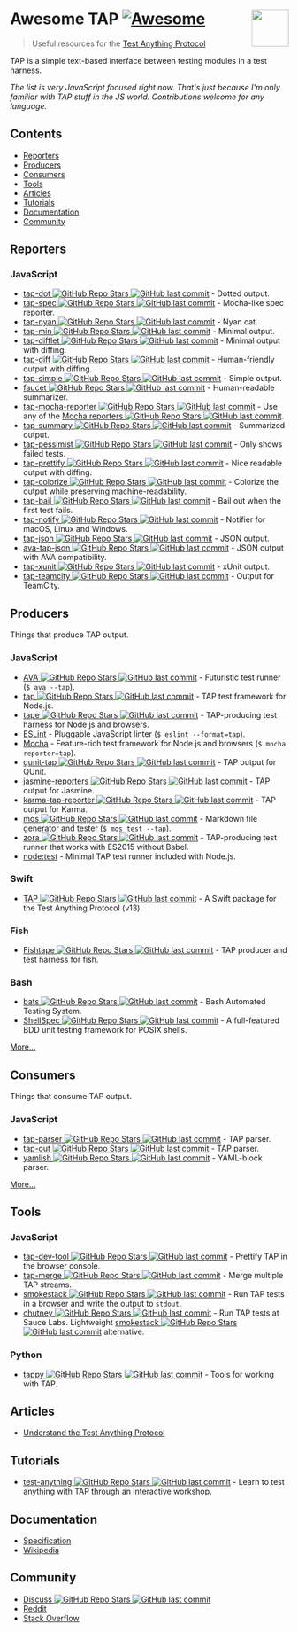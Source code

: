 # Awesome TAP [![Awesome](https://awesome.re/badge.svg)](https://awesome.re) [<img src="https://testanything.org/images/tap.png" width="67" align="right">](https://testanything.org)

> Useful resources for the [Test Anything Protocol](https://testanything.org)

TAP is a simple text-based interface between testing modules in a test harness.

*The list is very JavaScript focused right now. That's just because I'm only familiar with TAP stuff in the JS world. Contributions welcome for any language.*

## Contents

- [Reporters](#reporters)
- [Producers](#producers)
- [Consumers](#consumers)
- [Tools](#tools)
- [Articles](#articles)
- [Tutorials](#tutorials)
- [Documentation](#documentation)
- [Community](#community)

## Reporters

### JavaScript

- [tap-dot ![GitHub Repo Stars](https://img.shields.io/github/stars/scottcorgan/tap-dot) ![GitHub last commit](https://img.shields.io/github/last-commit/scottcorgan/tap-dot)](https://github.com/scottcorgan/tap-dot) - Dotted output.
- [tap-spec ![GitHub Repo Stars](https://img.shields.io/github/stars/scottcorgan/tap-spec) ![GitHub last commit](https://img.shields.io/github/last-commit/scottcorgan/tap-spec)](https://github.com/scottcorgan/tap-spec) - Mocha-like spec reporter.
- [tap-nyan ![GitHub Repo Stars](https://img.shields.io/github/stars/calvinmetcalf/tap-nyan) ![GitHub last commit](https://img.shields.io/github/last-commit/calvinmetcalf/tap-nyan)](https://github.com/calvinmetcalf/tap-nyan) - Nyan cat.
- [tap-min ![GitHub Repo Stars](https://img.shields.io/github/stars/derhuerst/tap-min) ![GitHub last commit](https://img.shields.io/github/last-commit/derhuerst/tap-min)](https://github.com/derhuerst/tap-min) - Minimal output.
- [tap-difflet ![GitHub Repo Stars](https://img.shields.io/github/stars/namuol/tap-difflet) ![GitHub last commit](https://img.shields.io/github/last-commit/namuol/tap-difflet)](https://github.com/namuol/tap-difflet) - Minimal output with diffing.
- [tap-diff ![GitHub Repo Stars](https://img.shields.io/github/stars/axross/tap-diff) ![GitHub last commit](https://img.shields.io/github/last-commit/axross/tap-diff)](https://github.com/axross/tap-diff) - Human-friendly output with diffing.
- [tap-simple ![GitHub Repo Stars](https://img.shields.io/github/stars/joeybaker/tap-simple) ![GitHub last commit](https://img.shields.io/github/last-commit/joeybaker/tap-simple)](https://github.com/joeybaker/tap-simple) - Simple output.
- [faucet ![GitHub Repo Stars](https://img.shields.io/github/stars/substack/faucet) ![GitHub last commit](https://img.shields.io/github/last-commit/substack/faucet)](https://github.com/substack/faucet) - Human-readable summarizer.
- [tap-mocha-reporter ![GitHub Repo Stars](https://img.shields.io/github/stars/isaacs/tap-mocha-reporter) ![GitHub last commit](https://img.shields.io/github/last-commit/isaacs/tap-mocha-reporter)](https://github.com/isaacs/tap-mocha-reporter) - Use any of the [Mocha reporters ![GitHub Repo Stars](https://img.shields.io/github/stars/isaacs/tap-mocha-reporter) ![GitHub last commit](https://img.shields.io/github/last-commit/isaacs/tap-mocha-reporter)](https://github.com/isaacs/tap-mocha-reporter/tree/master/lib/reporters).
- [tap-summary ![GitHub Repo Stars](https://img.shields.io/github/stars/zoubin/tap-summary) ![GitHub last commit](https://img.shields.io/github/last-commit/zoubin/tap-summary)](https://github.com/zoubin/tap-summary) - Summarized output.
- [tap-pessimist ![GitHub Repo Stars](https://img.shields.io/github/stars/clux/tap-pessimist) ![GitHub last commit](https://img.shields.io/github/last-commit/clux/tap-pessimist)](https://github.com/clux/tap-pessimist) - Only shows failed tests.
- [tap-prettify ![GitHub Repo Stars](https://img.shields.io/github/stars/toolness/tap-prettify) ![GitHub last commit](https://img.shields.io/github/last-commit/toolness/tap-prettify)](https://github.com/toolness/tap-prettify) - Nice readable output with diffing.
- [tap-colorize ![GitHub Repo Stars](https://img.shields.io/github/stars/substack/tap-colorize) ![GitHub last commit](https://img.shields.io/github/last-commit/substack/tap-colorize)](https://github.com/substack/tap-colorize) - Colorize the output while preserving machine-readability.
- [tap-bail ![GitHub Repo Stars](https://img.shields.io/github/stars/juliangruber/tap-bail) ![GitHub last commit](https://img.shields.io/github/last-commit/juliangruber/tap-bail)](https://github.com/juliangruber/tap-bail) - Bail out when the first test fails.
- [tap-notify ![GitHub Repo Stars](https://img.shields.io/github/stars/axross/tap-notify) ![GitHub last commit](https://img.shields.io/github/last-commit/axross/tap-notify)](https://github.com/axross/tap-notify) - Notifier for macOS, Linux and Windows.
- [tap-json ![GitHub Repo Stars](https://img.shields.io/github/stars/gummesson/tap-json) ![GitHub last commit](https://img.shields.io/github/last-commit/gummesson/tap-json)](https://github.com/gummesson/tap-json) - JSON output.
- [ava-tap-json ![GitHub Repo Stars](https://img.shields.io/github/stars/yovasx2/ava-tap-json) ![GitHub last commit](https://img.shields.io/github/last-commit/yovasx2/ava-tap-json)](https://github.com/yovasx2/ava-tap-json) - JSON output with AVA compatibility.
- [tap-xunit ![GitHub Repo Stars](https://img.shields.io/github/stars/aghassemi/tap-xunit) ![GitHub last commit](https://img.shields.io/github/last-commit/aghassemi/tap-xunit)](https://github.com/aghassemi/tap-xunit) - xUnit output.
- [tap-teamcity ![GitHub Repo Stars](https://img.shields.io/github/stars/smockle/tap-teamcity) ![GitHub last commit](https://img.shields.io/github/last-commit/smockle/tap-teamcity)](https://github.com/smockle/tap-teamcity) - Output for TeamCity.

## Producers

Things that produce TAP output.

### JavaScript

- [AVA ![GitHub Repo Stars](https://img.shields.io/github/stars/sindresorhus/ava) ![GitHub last commit](https://img.shields.io/github/last-commit/sindresorhus/ava)](https://github.com/sindresorhus/ava) - Futuristic test runner (`$ ava --tap`).
- [tap ![GitHub Repo Stars](https://img.shields.io/github/stars/isaacs/node-tap) ![GitHub last commit](https://img.shields.io/github/last-commit/isaacs/node-tap)](https://github.com/isaacs/node-tap) - TAP test framework for Node.js.
- [tape ![GitHub Repo Stars](https://img.shields.io/github/stars/substack/tape) ![GitHub last commit](https://img.shields.io/github/last-commit/substack/tape)](https://github.com/substack/tape) - TAP-producing test harness for Node.js and browsers.
- [ESLint](https://eslint.org/docs/user-guide/formatters/#tap) - Pluggable JavaScript linter (`$ eslint --format=tap`).
- [Mocha](https://mochajs.org) - Feature-rich test framework for Node.js and browsers (`$ mocha reporter=tap`).
- [qunit-tap ![GitHub Repo Stars](https://img.shields.io/github/stars/twada/qunit-tap) ![GitHub last commit](https://img.shields.io/github/last-commit/twada/qunit-tap)](https://github.com/twada/qunit-tap) - TAP output for QUnit.
- [jasmine-reporters ![GitHub Repo Stars](https://img.shields.io/github/stars/larrymyers/jasmine-reporters) ![GitHub last commit](https://img.shields.io/github/last-commit/larrymyers/jasmine-reporters)](https://github.com/larrymyers/jasmine-reporters) - TAP output for Jasmine.
- [karma-tap-reporter ![GitHub Repo Stars](https://img.shields.io/github/stars/fumiakiy/karma-tap-reporter) ![GitHub last commit](https://img.shields.io/github/last-commit/fumiakiy/karma-tap-reporter)](https://github.com/fumiakiy/karma-tap-reporter) - TAP output for Karma.
- [mos ![GitHub Repo Stars](https://img.shields.io/github/stars/zkochan/mos) ![GitHub last commit](https://img.shields.io/github/last-commit/zkochan/mos)](https://github.com/zkochan/mos) - Markdown file generator and tester (`$ mos test --tap`).
- [zora ![GitHub Repo Stars](https://img.shields.io/github/stars/lorenzofox3/zora) ![GitHub last commit](https://img.shields.io/github/last-commit/lorenzofox3/zora)](https://github.com/lorenzofox3/zora) - TAP-producing test runner that works with ES2015 without Babel.
- [node:test](https://nodejs.org/api/test.html) - Minimal TAP test runner included with Node.js.

### Swift

- [TAP ![GitHub Repo Stars](https://img.shields.io/github/stars/swiftdocorg/tap) ![GitHub last commit](https://img.shields.io/github/last-commit/swiftdocorg/tap)](https://github.com/swiftdocorg/tap) - A Swift package for the Test Anything Protocol (v13).

### Fish

- [Fishtape ![GitHub Repo Stars](https://img.shields.io/github/stars/fisherman/fishtape) ![GitHub last commit](https://img.shields.io/github/last-commit/fisherman/fishtape)](https://github.com/fisherman/fishtape) - TAP producer and test harness for fish.

### Bash

- [bats ![GitHub Repo Stars](https://img.shields.io/github/stars/sstephenson/bats) ![GitHub last commit](https://img.shields.io/github/last-commit/sstephenson/bats)](https://github.com/sstephenson/bats) - Bash Automated Testing System.
- [ShellSpec ![GitHub Repo Stars](https://img.shields.io/github/stars/shellspec/shellspec) ![GitHub last commit](https://img.shields.io/github/last-commit/shellspec/shellspec)](https://github.com/shellspec/shellspec) - A full-featured BDD unit testing framework for POSIX shells.

[More…](https://testanything.org/producers.html)

## Consumers

Things that consume TAP output.

### JavaScript

- [tap-parser ![GitHub Repo Stars](https://img.shields.io/github/stars/substack/tap-parser) ![GitHub last commit](https://img.shields.io/github/last-commit/substack/tap-parser)](https://github.com/substack/tap-parser) - TAP parser.
- [tap-out ![GitHub Repo Stars](https://img.shields.io/github/stars/scottcorgan/tap-out) ![GitHub last commit](https://img.shields.io/github/last-commit/scottcorgan/tap-out)](https://github.com/scottcorgan/tap-out) - TAP parser.
- [yamlish ![GitHub Repo Stars](https://img.shields.io/github/stars/isaacs/yamlish) ![GitHub last commit](https://img.shields.io/github/last-commit/isaacs/yamlish)](https://github.com/isaacs/yamlish) - YAML-block parser.

[More…](https://testanything.org/consumers.html)

## Tools

### JavaScript

- [tap-dev-tool ![GitHub Repo Stars](https://img.shields.io/github/stars/Jam3/tap-dev-tool) ![GitHub last commit](https://img.shields.io/github/last-commit/Jam3/tap-dev-tool)](https://github.com/Jam3/tap-dev-tool) - Prettify TAP in the browser console.
- [tap-merge ![GitHub Repo Stars](https://img.shields.io/github/stars/anko/tap-merge) ![GitHub last commit](https://img.shields.io/github/last-commit/anko/tap-merge)](https://github.com/anko/tap-merge) - Merge multiple TAP streams.
- [smokestack ![GitHub Repo Stars](https://img.shields.io/github/stars/hughsk/smokestack) ![GitHub last commit](https://img.shields.io/github/last-commit/hughsk/smokestack)](https://github.com/hughsk/smokestack) - Run TAP tests in a browser and write the output to `stdout`.
- [chutney ![GitHub Repo Stars](https://img.shields.io/github/stars/derhuerst/chutney) ![GitHub last commit](https://img.shields.io/github/last-commit/derhuerst/chutney)](https://github.com/derhuerst/chutney) - Run TAP tests at Sauce Labs. Lightweight [smokestack ![GitHub Repo Stars](https://img.shields.io/github/stars/hughsk/smokestack) ![GitHub last commit](https://img.shields.io/github/last-commit/hughsk/smokestack)](https://github.com/hughsk/smokestack) alternative.

### Python

- [tappy ![GitHub Repo Stars](https://img.shields.io/github/stars/mblayman/tappy) ![GitHub last commit](https://img.shields.io/github/last-commit/mblayman/tappy)](https://github.com/mblayman/tappy) - Tools for working with TAP.

## Articles

- [Understand the Test Anything Protocol](https://www.effectiveperlprogramming.com/2011/05/understand-the-test-anything-protocol/)

## Tutorials

- [test-anything ![GitHub Repo Stars](https://img.shields.io/github/stars/finnp/test-anything) ![GitHub last commit](https://img.shields.io/github/last-commit/finnp/test-anything)](https://github.com/finnp/test-anything) - Learn to test anything with TAP through an interactive workshop.

## Documentation

- [Specification](https://testanything.org/tap-version-13-specification.html)
- [Wikipedia](https://en.wikipedia.org/wiki/Test_Anything_Protocol)

## Community

- [Discuss ![GitHub Repo Stars](https://img.shields.io/github/stars/TestAnything/Specification) ![GitHub last commit](https://img.shields.io/github/last-commit/TestAnything/Specification)](https://github.com/TestAnything/Specification/issues)
- [Reddit](https://www.reddit.com/r/testanythingprotocol)
- [Stack Overflow](https://stackoverflow.com/questions/tagged/tap)
